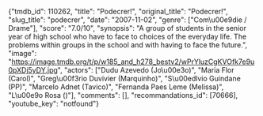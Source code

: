 {"tmdb_id": 110262, "title": "Podecrer!", "original_title": "Podecrer!", "slug_title": "podecrer", "date": "2007-11-02", "genre": ["Com\u00e9die / Drame"], "score": "7.0/10", "synopsis": "A group of students in the senior year of high school who have to face to choices of the everyday life. The problems within groups in the school and with having to face the future.", "image": "https://image.tmdb.org/t/p/w185_and_h278_bestv2/wPrYluzCgKVOfk7e9u0pXDj5yDY.jpg", "actors": ["Dudu Azevedo (Jo\u00e3o)", "Maria Flor (Carol)", "Greg\u00f3rio Duvivier (Marquinho)", "S\u00edlvio Guindane (PP)", "Marcelo Adnet (Tavico)", "Fernanda Paes Leme (Melissa)", "L\u00e9o Rosa ()"], "comments": [], "recommandations_id": [70666], "youtube_key": "notfound"}